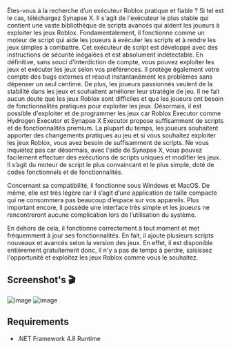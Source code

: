 Êtes-vous à la recherche d’un exécuteur Roblox pratique et fiable ? Si tel est le cas, téléchargez Synapse X. Il s'agit de l'exécuteur le plus stable qui contient une vaste bibliothèque de scripts avancés qui aident les joueurs à exploiter les jeux Roblox. Fondamentalement, il fonctionne comme un moteur de script qui aide les joueurs à exécuter les scripts et à rendre les jeux simples à combattre. Cet exécuteur de script est développé avec des instructions de sécurité inégalées et est absolument indétectable. En définitive, sans souci d'interdiction de compte, vous pouvez exploiter les jeux et exécuter les jeux selon vos préférences. Il protège également votre compte des bugs externes et résout instantanément les problèmes sans dépenser un seul centime. De plus, les joueurs passionnés veulent de la stabilité dans les jeux et souhaitent améliorer leur stratégie de jeu. Il ne fait aucun doute que les jeux Roblox sont difficiles et que les joueurs ont besoin de fonctionnalités pratiques pour exploiter les jeux. Désormais, il est possible d'exploiter et de programmer les jeux car Roblox Executor comme Hydrogen Executor et Synapse X Executor propose suffisamment de scripts et de fonctionnalités premium. La plupart du temps, les joueurs souhaitent apporter des changements pratiques au jeu et si vous souhaitez exploiter les jeux Roblox, vous avez besoin de suffisamment de scripts. Ne vous inquiétez pas car désormais, avec l'aide de Synapse X, vous pouvez facilement effectuer des exécutions de scripts uniques et modifier les jeux. Il s’agit du moteur de script le plus convaincant et le plus simple, doté de codes fonctionnels et de fonctionnalités.

Concernant sa compatibilité, il fonctionne sous Windows et MacOS. De même, elle est très légère car il s’agit d’une application de taille compacte qui ne consommera pas beaucoup d’espace sur vos appareils. Plus important encore, il possède une interface très simple et les joueurs ne rencontreront aucune complication lors de l’utilisation du système.

En dehors de cela, il fonctionne correctement à tout moment et met fréquemment à jour ses fonctionnalités. En fait, il ajoute plusieurs scripts nouveaux et avancés selon la version des jeux. En effet, il est disponible entièrement gratuitement donc, il n'y a pas de temps à perdre, saisissez l'opportunité et exploitez les jeux Roblox comme vous le souhaitez.

## Screenshot's 🎬

![image](https://github.com/SmtHe/SynapseX/assets/165696819/13ad9c0a-e91c-428a-8760-f1302cb70220)
![image](https://github.com/SmtHe/SynapseX/assets/165696819/d61ef814-6764-4d42-a048-0c4812d1a6c5)

## Requirements
- .NET Framework 4.8 Runtime

